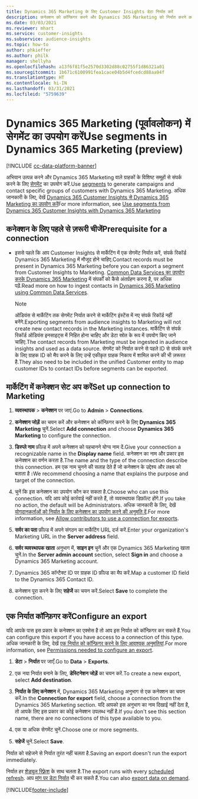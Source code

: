 ```yaml
---
title: Dynamics 365 Marketing के लिए Customer Insights डेटा निर्यात करें
description: कनेक्शन को कॉन्फ़िगर करने और Dynamics 365 Marketing को निर्यात करने का तरीका जानें.
ms.date: 03/03/2021
ms.reviewer: mhart
ms.service: customer-insights
ms.subservice: audience-insights
ms.topic: how-to
author: phkieffer
ms.author: philk
manager: shellyha
ms.openlocfilehash: a13f6f81f5e2570d3302d88c02755f1d86321a01
ms.sourcegitcommit: 1b671c6100991fea1cace04b5d4fcedcd88aa94f
ms.translationtype: HT
ms.contentlocale: hi-IN
ms.lasthandoff: 03/31/2021
ms.locfileid: "5759639"
---
```

# <a name="use-segments-in-dynamics-365-marketing-preview"></a><span data-ttu-id="be7fb-103">Dynamics 365 Marketing (पूर्वावलोकन) में सेगमेंट का उपयोग करें</span><span class="sxs-lookup"><span data-stu-id="be7fb-103">Use segments in Dynamics 365 Marketing (preview)</span></span>

[!INCLUDE [cc-data-platform-banner](../includes/cc-data-platform-banner.md)]

<span data-ttu-id="be7fb-104">अभियान उत्पन्न करने और Dynamics 365 Marketing वाले ग्राहकों के विशिष्ट समूहों से संपर्क करने के लिए [सेगमेंट](segments.md) का उपयोग करें.</span><span class="sxs-lookup"><span data-stu-id="be7fb-104">Use [segments](segments.md) to generate campaigns and contact specific groups of customers with Dynamics 365 Marketing.</span></span> <span data-ttu-id="be7fb-105">अधिक जानकारी के लिए, देखें [Dynamics 365 Customer Insights से Dynamics 365 Marketing का उपयोग करें](/dynamics365/marketing/customer-insights-segments)</span><span class="sxs-lookup"><span data-stu-id="be7fb-105">For more information, see [Use segments from Dynamics 365 Customer Insights with Dynamics 365 Marketing](/dynamics365/marketing/customer-insights-segments)</span></span>

## <a name="prerequisite-for-a-connection"></a><span data-ttu-id="be7fb-106">कनेक्शन के लिए पहले से ज़रूरी चीजें</span><span class="sxs-lookup"><span data-stu-id="be7fb-106">Prerequisite for a connection</span></span>

- <span data-ttu-id="be7fb-107">इससे पहले कि आप Customer Insights से मार्केटिंग में एक सेगमेंट निर्यात करें, संपर्क रिकॉर्ड Dynamics 365 Marketing में मौजूद होने चाहिए.</span><span class="sxs-lookup"><span data-stu-id="be7fb-107">Contact records must be present in Dynamics 365 Marketing before you can export a segment from Customer Insights to Marketing.</span></span> <span data-ttu-id="be7fb-108">[Common Data Services का उपयोग करके Dynamics 365 Marketing](connect-power-query.md) में संपर्कों को कैसे अंतर्ग्रहण करना है, पर अधिक पढ़ें.</span><span class="sxs-lookup"><span data-stu-id="be7fb-108">Read more on how to ingest contacts in [Dynamics 365 Marketing using Common Data Services](connect-power-query.md).</span></span>

  > [!NOTE]
  > <span data-ttu-id="be7fb-109">ऑडियंस से मार्केटिंग तक सेगमेंट निर्यात करने से मार्केटिंग इंस्टेंस में नए संपर्क रिकॉर्ड नहीं बनेंगे.</span><span class="sxs-lookup"><span data-stu-id="be7fb-109">Exporting segments from audience insights to Marketing will not create new contact records in the Marketing instances.</span></span> <span data-ttu-id="be7fb-110">मार्केटिंग से संपर्क रिकॉर्ड ऑडियंस इनसाइट्स में निहित होना चाहिए और डेटा स्रोत के रूप में उपयोग किए जाने चाहिए.</span><span class="sxs-lookup"><span data-stu-id="be7fb-110">The contact records from Marketing must be ingested in audience insights and used as a data source.</span></span> <span data-ttu-id="be7fb-111">सेगमेंट को निर्यात करने से पहले ID से संपर्क करने के लिए ग्राहक ID को मैप करने के लिए उन्हें एकीकृत ग्राहक निकाय में शामिल करने की भी ज़रूरत है.</span><span class="sxs-lookup"><span data-stu-id="be7fb-111">They also need to be included in the unified Customer entity to map customer IDs to contact IDs before segments can be exported.</span></span>

## <a name="set-up-connection-to-marketing"></a><span data-ttu-id="be7fb-112">मार्केटिंग में कनेक्शन सेट अप करें</span><span class="sxs-lookup"><span data-stu-id="be7fb-112">Set up connection to Marketing</span></span>

1. <span data-ttu-id="be7fb-113">**व्यवस्थापक** > **कनेक्शन** पर जाएं.</span><span class="sxs-lookup"><span data-stu-id="be7fb-113">Go to **Admin** > **Connections**.</span></span>

1. <span data-ttu-id="be7fb-114">**कनेक्शन जोड़ें** का चयन करें और कनेक्शन को कॉन्फ़िगर करने के लिए **Dynamics 365 Marketing** चुनें.</span><span class="sxs-lookup"><span data-stu-id="be7fb-114">Select **Add connection** and choose **Dynamics 365 Marketing** to configure the connection.</span></span>

1. <span data-ttu-id="be7fb-115">**डिस्प्ले नाम** फ़ील्ड में अपने कनेक्शन को पहचानने योग्य नाम दें.</span><span class="sxs-lookup"><span data-stu-id="be7fb-115">Give your connection a recognizable name in the **Display name** field.</span></span> <span data-ttu-id="be7fb-116">कनेक्शन का नाम और प्रकार इस कनेक्शन का वर्णन करता है.</span><span class="sxs-lookup"><span data-stu-id="be7fb-116">The name and the type of the connection describe this connection.</span></span> <span data-ttu-id="be7fb-117">हम एक नाम चुनने की सलाह देते हैं जो कनेक्शन के उद्देश्य और लक्ष्य को बताता है।</span><span class="sxs-lookup"><span data-stu-id="be7fb-117">We recommend choosing a name that explains the purpose and target of the connection.</span></span>

1. <span data-ttu-id="be7fb-118">चुनें कि इस कनेक्शन का उपयोग कौन कर सकता है.</span><span class="sxs-lookup"><span data-stu-id="be7fb-118">Choose who can use this connection.</span></span> <span data-ttu-id="be7fb-119">यदि आप कोई कार्रवाई नहीं करते हैं, तो व्यवस्थापक डिफ़ॉल्ट होंगे.</span><span class="sxs-lookup"><span data-stu-id="be7fb-119">If you take no action, the default will be Administrators.</span></span> <span data-ttu-id="be7fb-120">अधिक जानकारी के लिए, देखें [योगदानकर्ताओं को निर्यात के लिए कनेक्शन का उपयोग करने की अनुमति दें](connections.md#allow-contributors-to-use-a-connection-for-exports).</span><span class="sxs-lookup"><span data-stu-id="be7fb-120">For more information, see [Allow contributors to use a connection for exports](connections.md#allow-contributors-to-use-a-connection-for-exports).</span></span>

1. <span data-ttu-id="be7fb-121">**सर्वर का पता** फ़ील्ड में अपने संगठन का मार्केटिंग URL दर्ज करें.</span><span class="sxs-lookup"><span data-stu-id="be7fb-121">Enter your organization's Marketing URL in the **Server address** field.</span></span>

1. <span data-ttu-id="be7fb-122">**सर्वर व्यवस्थापक खाता** अनुभाग में, **साइन इन** चुनें और एक Dynamics 365 Marketing खाता चुनें.</span><span class="sxs-lookup"><span data-stu-id="be7fb-122">In the **Server admin account** section, select **Sign in** and choose a Dynamics 365 Marketing account.</span></span>

1. <span data-ttu-id="be7fb-123">Dynamics 365 कॉन्टैक्ट ID पर ग्राहक ID फ़ील्ड का मैप करें.</span><span class="sxs-lookup"><span data-stu-id="be7fb-123">Map a customer ID field to the Dynamics 365 Contact ID.</span></span>

1. <span data-ttu-id="be7fb-124">कनेक्शन पूरा करने के लिए **सहेजें** का चयन करें.</span><span class="sxs-lookup"><span data-stu-id="be7fb-124">Select **Save** to complete the connection.</span></span> 

## <a name="configure-an-export"></a><span data-ttu-id="be7fb-125">एक निर्यात कॉन्फ़िगर करें</span><span class="sxs-lookup"><span data-stu-id="be7fb-125">Configure an export</span></span>

<span data-ttu-id="be7fb-126">यदि आपके पास इस प्रकार के कनेक्शन का एक्सेस है तो आप इस निर्यात को कॉन्फ़िगर कर सकते हैं.</span><span class="sxs-lookup"><span data-stu-id="be7fb-126">You can configure this export if you have access to a connection of this type.</span></span> <span data-ttu-id="be7fb-127">अधिक जानकारी के लिए, देखें [एक निर्यात को कॉन्फ़िगर करने के लिए आवश्यक अनुमतियां](export-destinations.md#set-up-a-new-export).</span><span class="sxs-lookup"><span data-stu-id="be7fb-127">For more information, see [Permissions needed to configure an export](export-destinations.md#set-up-a-new-export).</span></span>

1. <span data-ttu-id="be7fb-128">**डेटा** > **निर्यात** पर जाएँ.</span><span class="sxs-lookup"><span data-stu-id="be7fb-128">Go to **Data** > **Exports**.</span></span>

1. <span data-ttu-id="be7fb-129">एक नया निर्यात बनाने के लिए, **डेस्टिनेशन जोड़ें** का चयन करें.</span><span class="sxs-lookup"><span data-stu-id="be7fb-129">To create a new export, select **Add destination**.</span></span>

1. <span data-ttu-id="be7fb-130">**निर्यात के लिए कनेक्शन** में, Dynamics 365 Marketing अनुभाग से एक कनेक्शन का चयन करें.</span><span class="sxs-lookup"><span data-stu-id="be7fb-130">In the **Connection for export** field, choose a connection from the Dynamics 365 Marketing section.</span></span> <span data-ttu-id="be7fb-131">यदि आपको इस अनुभाग का नाम दिखाई नहीं देता है, तो आपके लिए इस प्रकार का कोई कनेक्शन उपलब्ध नहीं है.</span><span class="sxs-lookup"><span data-stu-id="be7fb-131">If you don't see this section name, there are no connections of this type available to you.</span></span>

1. <span data-ttu-id="be7fb-132">एक या अधिक सेगमेंट चुनें.</span><span class="sxs-lookup"><span data-stu-id="be7fb-132">Choose one or more segments.</span></span>

1. <span data-ttu-id="be7fb-133">**सहेजें** चुनें.</span><span class="sxs-lookup"><span data-stu-id="be7fb-133">Select **Save**.</span></span>

<span data-ttu-id="be7fb-134">निर्यात को सहेजने से निर्यात तुरंत नहीं चलता है.</span><span class="sxs-lookup"><span data-stu-id="be7fb-134">Saving an export doesn't run the export immediately.</span></span>

<span data-ttu-id="be7fb-135">निर्यात हर [शेड्यूल रिफ़्रेश](system.md#schedule-tab) के साथ चलता है.</span><span class="sxs-lookup"><span data-stu-id="be7fb-135">The export runs with every [scheduled refresh](system.md#schedule-tab).</span></span> <span data-ttu-id="be7fb-136">आप [मांग पर डेटा निर्यात](export-destinations.md#run-exports-on-demand) भी कर सकते हैं.</span><span class="sxs-lookup"><span data-stu-id="be7fb-136">You can also [export data on demand](export-destinations.md#run-exports-on-demand).</span></span> 

[!INCLUDE[footer-include](../includes/footer-banner.md)]
